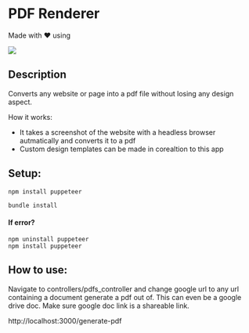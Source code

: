 # PDF Renderer
Made with ❤️ using 

  <a href="https://skillicons.dev">
    <img src="https://skillicons.dev/icons?i=ruby,rails,bootstrap" />
  </a>

## Description
Converts any website or page into a pdf file without losing any design aspect. 

How it works: 
<ul>
  <li>It takes a screenshot of the website with a headless browser autmatically and converts it to a pdf</li>
  <li>Custom design templates can be made in corealtion to this app</li>
</ul>

## Setup:

```
npm install puppeteer
```

```
bundle install
```

#### If error?
```
npm uninstall puppeteer
npm install puppeteer
```

## How to use:
Navigate to controllers/pdfs_controller and change google url to any url containing a document generate a pdf out of. This can even be a google drive doc. Make sure google doc link is a shareable link.

http://localhost:3000/generate-pdf 